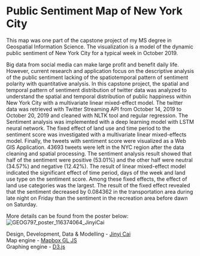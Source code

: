 # Public Sentiment Map of New York City
This map was one part of the capstone project of my MS degree in Geospatial Information Science. The visualization is a model of the dynamic public sentiment of New York City for a typical week in October 2019.

Big data from social media can make large profit and benefit daily life. However, current research and application focus on the descriptive analysis of the public sentiment lacking of the spatiotemporal pattern of sentiment polarity with quantitative analysis. In this capstone project, the spatial and temporal pattern of sentiment distribution of twitter data was analyzed to understand the spatial and temporal distribution of public happiness within New York City with a multivariate linear mixed-effect model. The twitter data was retrieved with Twitter Streaming API from October 14, 2019 to October 20, 2019 and cleaned with NLTK tool and regular regression. The Sentiment analysis was implemented with a deep learning model with LSTM neural network. The fixed effect of land use and time period to the sentiment score was investigated with a multivariate linear mixed-effects model. Finally, the tweets with sentiment score were visualized as a Web GIS Application. 43693 tweets were left in the NYC region after the data cleaning and spatial processing. The sentiment analysis result showed that half of the sentiment were positive (53.01%) and the other half were neutral (34.57%) and negative (12.42%). The result of linear mixed-effect model indicated the significant effect of time period, days of the week and land use type on the sentiment score. Among these fixed effects, the effect of land use categories was the largest. The result of the fixed effect revealed that the sentiment decreased by 0.084362 in the transportation area during late night on Friday than the sentiment in the recreation area before dawn on Saturday.

More details can be found from the poster below:
![GEOG797_poster_116374064_JinyiCai](https://user-images.githubusercontent.com/21276755/199408682-89ec07d4-f8b8-442c-b3c9-273ca817199b.jpg)


Design, Development, Data & Modelling - [Jinyi Cai](https://cjycathy.github.io/) <br/>
Map engine - [Mapbox GL JS](https://www.mapbox.com/mapbox-gl-js/)<br/>
Graphing engine - [D3.js](https://d3js.org)
